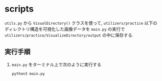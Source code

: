 # scripts
`utils.py` から `VisualDirectory()` クラスを使って, `utilizers/practice` 以下のディレクトリ構造を可視化した画像データを `main.py` の実行で `utilizers/practice/VisualizeDirectory/output` の中に保存する.

## 実行手順
1. `main.py` をターミナル上で次のように実行する
    ```sh
    python3 main.py
    ```